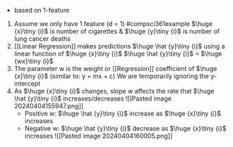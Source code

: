 - based on 1-feature

1. Assume we only have 1 feature (d = 1)
		#compsci361example $\huge {x}\tiny {i}$ is number of cigarettes & $\huge {y}\tiny {i}$ is number of lung cancer deaths
2. [[Linear Regression]] makes predictions $\huge \hat {y}\tiny {i}$ using a linear function of $\huge {x}\tiny {i}$ 
		$\huge \hat {y}\tiny {i}$ = $\huge {wx}\tiny {i}$
3. The parameter w is the weight or [[Regression]] coefficient of $\huge {x}\tiny {i}$ (similar to: y = mx + c)
		We are temporarily ignoring the y-intercept
4. As $\huge {x}\tiny {i}$ changes, slope w affects the rate that $\huge \hat {y}\tiny {i}$ increases/decreases
		![[Pasted image 20240404155947.png]]
	- Positive w: $\huge \hat {y}\tiny {i}$ increase as $\huge {x}\tiny {i}$ increases
	- Negative w: $\huge \hat {y}\tiny {i}$ decrease as $\huge {x}\tiny {i}$ increases
![[Pasted image 20240404160005.png]]
